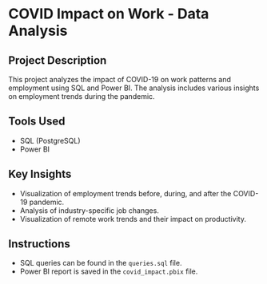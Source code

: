 # COVID Impact on Work - Data Analysis

## Project Description
This project analyzes the impact of COVID-19 on work patterns and employment using SQL and Power BI. The analysis includes various insights on employment trends during the pandemic.

## Tools Used
- SQL (PostgreSQL)
- Power BI

## Key Insights
- Visualization of employment trends before, during, and after the COVID-19 pandemic.
- Analysis of industry-specific job changes.
- Visualization of remote work trends and their impact on productivity.

## Instructions
- SQL queries can be found in the `queries.sql` file.
- Power BI report is saved in the `covid_impact.pbix` file.
